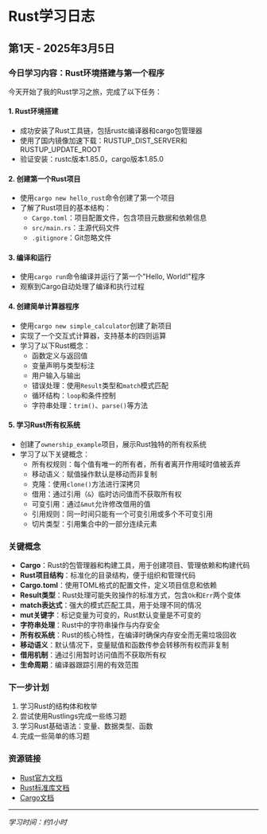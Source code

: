 # Rust学习日志

## 第1天 - 2025年3月5日

### 今日学习内容：Rust环境搭建与第一个程序

今天开始了我的Rust学习之旅，完成了以下任务：

#### 1. Rust环境搭建

- 成功安装了Rust工具链，包括rustc编译器和cargo包管理器
- 使用了国内镜像加速下载：RUSTUP_DIST_SERVER和RUSTUP_UPDATE_ROOT
- 验证安装：rustc版本1.85.0，cargo版本1.85.0

#### 2. 创建第一个Rust项目

- 使用`cargo new hello_rust`命令创建了第一个项目
- 了解了Rust项目的基本结构：
  - `Cargo.toml`：项目配置文件，包含项目元数据和依赖信息
  - `src/main.rs`：主源代码文件
  - `.gitignore`：Git忽略文件

#### 3. 编译和运行

- 使用`cargo run`命令编译并运行了第一个"Hello, World!"程序
- 观察到Cargo自动处理了编译和执行过程

#### 4. 创建简单计算器程序

- 使用`cargo new simple_calculator`创建了新项目
- 实现了一个交互式计算器，支持基本的四则运算
- 学习了以下Rust概念：
  - 函数定义与返回值
  - 变量声明与类型标注
  - 用户输入与输出
  - 错误处理：使用`Result`类型和`match`模式匹配
  - 循环结构：`loop`和条件控制
  - 字符串处理：`trim()`、`parse()`等方法

#### 5. 学习Rust所有权系统

- 创建了`ownership_example`项目，展示Rust独特的所有权系统
- 学习了以下关键概念：
  - 所有权规则：每个值有唯一的所有者，所有者离开作用域时值被丢弃
  - 移动语义：赋值操作默认是移动而非复制
  - 克隆：使用`clone()`方法进行深拷贝
  - 借用：通过引用（`&`）临时访问值而不获取所有权
  - 可变引用：通过`&mut`允许修改借用的值
  - 引用规则：同一时间只能有一个可变引用或多个不可变引用
  - 切片类型：引用集合中的一部分连续元素

### 关键概念

- **Cargo**：Rust的包管理器和构建工具，用于创建项目、管理依赖和构建代码
- **Rust项目结构**：标准化的目录结构，便于组织和管理代码
- **Cargo.toml**：使用TOML格式的配置文件，定义项目信息和依赖
- **Result类型**：Rust处理可能失败操作的标准方式，包含`Ok`和`Err`两个变体
- **match表达式**：强大的模式匹配工具，用于处理不同的情况
- **mut关键字**：标记变量为可变的，Rust默认变量是不可变的
- **字符串处理**：Rust中的字符串操作与内存安全
- **所有权系统**：Rust的核心特性，在编译时确保内存安全而无需垃圾回收
- **移动语义**：默认情况下，变量赋值和函数传参会转移所有权而非复制
- **借用机制**：通过引用暂时访问值而不获取所有权
- **生命周期**：编译器跟踪引用的有效范围

### 下一步计划

1. 学习Rust的结构体和枚举
2. 尝试使用Rustlings完成一些练习题
3. 学习Rust基础语法：变量、数据类型、函数
4. 完成一些简单的练习题

### 资源链接

- [Rust官方文档](https://doc.rust-lang.org/book/)
- [Rust标准库文档](https://doc.rust-lang.org/std/)
- [Cargo文档](https://doc.rust-lang.org/cargo/)

---

*学习时间：约1小时*
